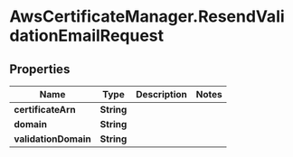 # AwsCertificateManager.ResendValidationEmailRequest

## Properties

Name | Type | Description | Notes
------------ | ------------- | ------------- | -------------
**certificateArn** | **String** |  | 
**domain** | **String** |  | 
**validationDomain** | **String** |  | 


